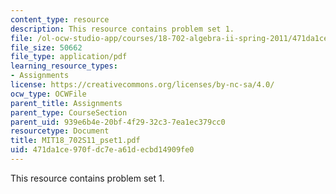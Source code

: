 ```yaml
---
content_type: resource
description: This resource contains problem set 1.
file: /ol-ocw-studio-app/courses/18-702-algebra-ii-spring-2011/471da1ce970fdc7ea61decbd14909fe0_MIT18_702S11_pset1.pdf
file_size: 50662
file_type: application/pdf
learning_resource_types:
- Assignments
license: https://creativecommons.org/licenses/by-nc-sa/4.0/
ocw_type: OCWFile
parent_title: Assignments
parent_type: CourseSection
parent_uid: 939e6b4e-20bf-4f29-32c3-7ea1ec379cc0
resourcetype: Document
title: MIT18_702S11_pset1.pdf
uid: 471da1ce-970f-dc7e-a61d-ecbd14909fe0
---
```

This resource contains problem set 1.